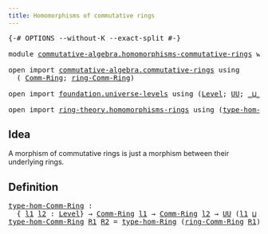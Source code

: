 ```yaml
---
title: Homomorphisms of commutative rings
---
```


<pre class="Agda"><a id="60" class="Symbol">{-#</a> <a id="64" class="Keyword">OPTIONS</a> <a id="72" class="Pragma">--without-K</a> <a id="84" class="Pragma">--exact-split</a> <a id="98" class="Symbol">#-}</a>

<a id="103" class="Keyword">module</a> <a id="110" href="commutative-algebra.homomorphisms-commutative-rings.html" class="Module">commutative-algebra.homomorphisms-commutative-rings</a> <a id="162" class="Keyword">where</a>

<a id="169" class="Keyword">open</a> <a id="174" class="Keyword">import</a> <a id="181" href="commutative-algebra.commutative-rings.html" class="Module">commutative-algebra.commutative-rings</a> <a id="219" class="Keyword">using</a>
  <a id="227" class="Symbol">(</a> <a id="229" href="commutative-algebra.commutative-rings.html#1043" class="Function">Comm-Ring</a><a id="238" class="Symbol">;</a> <a id="240" href="commutative-algebra.commutative-rings.html#1184" class="Function">ring-Comm-Ring</a><a id="254" class="Symbol">)</a>

<a id="257" class="Keyword">open</a> <a id="262" class="Keyword">import</a> <a id="269" href="foundation.universe-levels.html" class="Module">foundation.universe-levels</a> <a id="296" class="Keyword">using</a> <a id="302" class="Symbol">(</a><a id="303" href="Agda.Primitive.html#597" class="Postulate">Level</a><a id="308" class="Symbol">;</a> <a id="310" href="foundation-core.universe-levels.html#222" class="Primitive">UU</a><a id="312" class="Symbol">;</a> <a id="314" href="Agda.Primitive.html#810" class="Primitive Operator">_⊔_</a><a id="317" class="Symbol">)</a>

<a id="320" class="Keyword">open</a> <a id="325" class="Keyword">import</a> <a id="332" href="ring-theory.homomorphisms-rings.html" class="Module">ring-theory.homomorphisms-rings</a> <a id="364" class="Keyword">using</a> <a id="370" class="Symbol">(</a><a id="371" href="ring-theory.homomorphisms-rings.html#3835" class="Function">type-hom-Ring</a><a id="384" class="Symbol">)</a>
</pre>
## Idea

A morphism of commutative rings is just a morphism between their underlying rings.

## Definition

<pre class="Agda"><a id="type-hom-Comm-Ring"></a><a id="507" href="commutative-algebra.homomorphisms-commutative-rings.html#507" class="Function">type-hom-Comm-Ring</a> <a id="526" class="Symbol">:</a>
  <a id="530" class="Symbol">{</a> <a id="532" href="commutative-algebra.homomorphisms-commutative-rings.html#532" class="Bound">l1</a> <a id="535" href="commutative-algebra.homomorphisms-commutative-rings.html#535" class="Bound">l2</a> <a id="538" class="Symbol">:</a> <a id="540" href="Agda.Primitive.html#597" class="Postulate">Level</a><a id="545" class="Symbol">}</a> <a id="547" class="Symbol">→</a> <a id="549" href="commutative-algebra.commutative-rings.html#1043" class="Function">Comm-Ring</a> <a id="559" href="commutative-algebra.homomorphisms-commutative-rings.html#532" class="Bound">l1</a> <a id="562" class="Symbol">→</a> <a id="564" href="commutative-algebra.commutative-rings.html#1043" class="Function">Comm-Ring</a> <a id="574" href="commutative-algebra.homomorphisms-commutative-rings.html#535" class="Bound">l2</a> <a id="577" class="Symbol">→</a> <a id="579" href="foundation-core.universe-levels.html#222" class="Primitive">UU</a> <a id="582" class="Symbol">(</a><a id="583" href="commutative-algebra.homomorphisms-commutative-rings.html#532" class="Bound">l1</a> <a id="586" href="Agda.Primitive.html#810" class="Primitive Operator">⊔</a> <a id="588" href="commutative-algebra.homomorphisms-commutative-rings.html#535" class="Bound">l2</a><a id="590" class="Symbol">)</a>
<a id="592" href="commutative-algebra.homomorphisms-commutative-rings.html#507" class="Function">type-hom-Comm-Ring</a> <a id="611" href="commutative-algebra.homomorphisms-commutative-rings.html#611" class="Bound">R1</a> <a id="614" href="commutative-algebra.homomorphisms-commutative-rings.html#614" class="Bound">R2</a> <a id="617" class="Symbol">=</a> <a id="619" href="ring-theory.homomorphisms-rings.html#3835" class="Function">type-hom-Ring</a> <a id="633" class="Symbol">(</a><a id="634" href="commutative-algebra.commutative-rings.html#1184" class="Function">ring-Comm-Ring</a> <a id="649" href="commutative-algebra.homomorphisms-commutative-rings.html#611" class="Bound">R1</a><a id="651" class="Symbol">)</a> <a id="653" class="Symbol">(</a><a id="654" href="commutative-algebra.commutative-rings.html#1184" class="Function">ring-Comm-Ring</a> <a id="669" href="commutative-algebra.homomorphisms-commutative-rings.html#614" class="Bound">R2</a><a id="671" class="Symbol">)</a>
</pre>